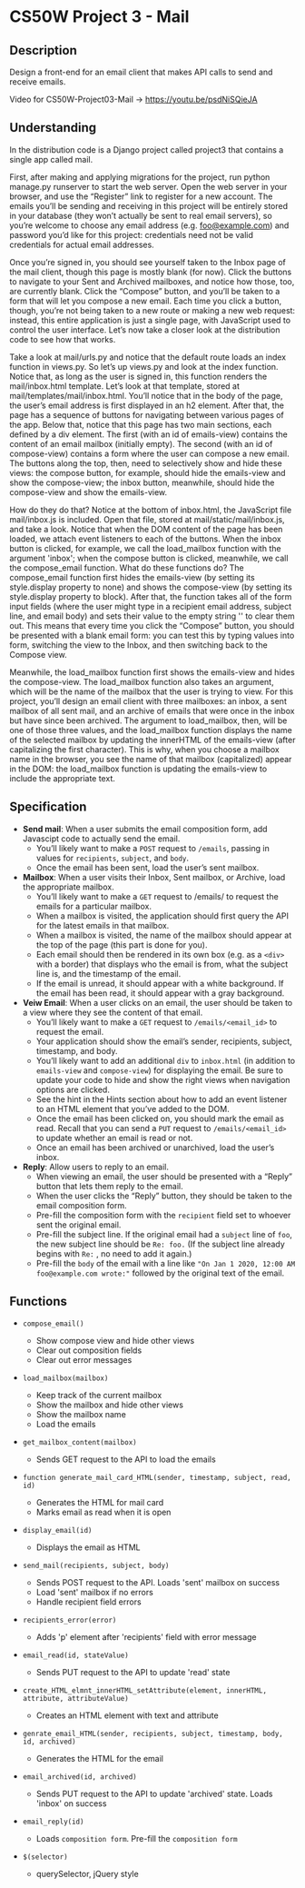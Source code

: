   # CS50W Project 3 - Mail
  ## Description
  Design a front-end for an email client that makes API calls to send and receive emails.
  
  Video for CS50W-Project03-Mail -> https://youtu.be/psdNiSQieJA
  
  ## Understanding
  In the distribution code is a Django project called project3 that contains a single app called mail.

  First, after making and applying migrations for the project, run python manage.py runserver to start the web server. Open the web server in your browser, and use the “Register” link to register for a new account. The emails you’ll be sending and receiving in this project will be entirely stored in your database (they won’t actually be sent to real email servers), so you’re welcome to choose any email address (e.g. foo@example.com) and password you’d like for this project: credentials need not be valid credentials for actual email addresses.

  Once you’re signed in, you should see yourself taken to the Inbox page of the mail client, though this page is mostly blank (for now). Click the buttons to navigate to your Sent and Archived mailboxes, and notice how those, too, are currently blank. Click the “Compose” button, and you’ll be taken to a form that will let you compose a new email. Each time you click a button, though, you’re not being taken to a new route or making a new web request: instead, this entire application is just a single page, with JavaScript used to control the user interface. Let’s now take a closer look at the distribution code to see how that works.

  Take a look at mail/urls.py and notice that the default route loads an index function in views.py. So let’s up views.py and look at the index function. Notice that, as long as the user is signed in, this function renders the mail/inbox.html template. Let’s look at that template, stored at mail/templates/mail/inbox.html. You’ll notice that in the body of the page, the user’s email address is first displayed in an h2 element. After that, the page has a sequence of buttons for navigating between various pages of the app. Below that, notice that this page has two main sections, each defined by a div element. The first (with an id of emails-view) contains the content of an email mailbox (initially empty). The second (with an id of compose-view) contains a form where the user can compose a new email. The buttons along the top, then, need to selectively show and hide these views: the compose button, for example, should hide the emails-view and show the compose-view; the inbox button, meanwhile, should hide the compose-view and show the emails-view.

  How do they do that? Notice at the bottom of inbox.html, the JavaScript file mail/inbox.js is included. Open that file, stored at mail/static/mail/inbox.js, and take a look. Notice that when the DOM content of the page has been loaded, we attach event listeners to each of the buttons. When the inbox button is clicked, for example, we call the load_mailbox function with the argument 'inbox'; when the compose button is clicked, meanwhile, we call the compose_email function. What do these functions do? The compose_email function first hides the emails-view (by setting its style.display property to none) and shows the compose-view (by setting its style.display property to block). After that, the function takes all of the form input fields (where the user might type in a recipient email address, subject line, and email body) and sets their value to the empty string '' to clear them out. This means that every time you click the “Compose” button, you should be presented with a blank email form: you can test this by typing values into form, switching the view to the Inbox, and then switching back to the Compose view.

  Meanwhile, the load_mailbox function first shows the emails-view and hides the compose-view. The load_mailbox function also takes an argument, which will be the name of the mailbox that the user is trying to view. For this project, you’ll design an email client with three mailboxes: an inbox, a sent mailbox of all sent mail, and an archive of emails that were once in the inbox but have since been archived. The argument to load_mailbox, then, will be one of those three values, and the load_mailbox function displays the name of the selected mailbox by updating the innerHTML of the emails-view (after capitalizing the first character). This is why, when you choose a mailbox name in the browser, you see the name of that mailbox (capitalized) appear in the DOM: the load_mailbox function is updating the emails-view to include the appropriate text.
  ## Specification
  * **Send mail**: When a user submits the email composition form, add Javascipt code to actually send the email.
      * You’ll likely want to make a `POST` request to `/emails`, passing in values for `recipients`, `subject`, and `body`.
      * Once the email has been sent, load the user’s sent mailbox.
  * **Mailbox**: When a user visits their Inbox, Sent mailbox, or Archive, load the appropriate mailbox.
      *  You’ll likely want to make a `GET` request to /emails/<mailbox> to request the emails for a particular mailbox.
      *  When a mailbox is visited, the application should first query the API for the latest emails in that mailbox.
      *  When a mailbox is visited, the name of the mailbox should appear at the top of the page (this part is done for you).
      *  Each email should then be rendered in its own box (e.g. as a `<div>` with a border) that displays who the email is from, what the subject line is, and the timestamp of the email.
      *  If the email is unread, it should appear with a white background. If the email has been read, it should appear with a gray background.
  * **Veiw Email**: When a user clicks on an email, the user should be taken to a view where they see the content of that email.
      * You’ll likely want to make a `GET` request to `/emails/<email_id>` to request the email.
      * Your application should show the email’s sender, recipients, subject, timestamp, and body.
      * You’ll likely want to add an additional `div` to `inbox.html` (in addition to `emails-view` and `compose-view`) for displaying the email. Be sure to update your code to hide and show the right views when navigation options are clicked.
      * See the hint in the Hints section about how to add an event listener to an HTML element that you’ve added to the DOM.
      * Once the email has been clicked on, you should mark the email as read. Recall that you can send a `PUT` request to `/emails/<email_id>` to update whether an email is read or not.
      * Once an email has been archived or unarchived, load the user’s inbox.
* **Reply**: Allow users to reply to an email.
	* When viewing an email, the user should be presented with a “Reply” button that lets them reply to the email.
	* When the user clicks the “Reply” button, they should be taken to the email composition form.
	* Pre-fill the composition form with the `recipient` field set to whoever sent the original email.
	* Pre-fill the subject line. If the original email had a `subject` line of `foo`, the new subject line should be `Re: foo.` (If the subject line already begins with `Re:` , no need to add it again.)
	* Pre-fill the `body` of the email with a line like `"On Jan 1 2020, 12:00 AM foo@example.com wrote:"` followed by the original text of the email.

## Functions
* `compose_email()`
	* Show compose view and hide other views
	* Clear out composition fields
	* Clear out error messages

* `load_mailbox(mailbox)`
	* Keep track of the current mailbox
	* Show the mailbox and hide other views
	* Show the mailbox name
	* Load the emails

* `get_mailbox_content(mailbox)`
	* Sends GET request to the API to load the emails 

* `function generate_mail_card_HTML(sender, timestamp, subject, read, id)`
	* Generates the HTML for mail card
	* Marks email as read when it is open

* `display_email(id)`
	* Displays the email as HTML

* `send_mail(recipients, subject, body)`
	* Sends POST request to the API. Loads 'sent' mailbox on success
	* Load 'sent' mailbox if no errors
	* Handle recipient field errors

* `recipients_error(error)`
	* Adds 'p' element after 'recipients' field with error message

* `email_read(id, stateValue)`
	* Sends PUT request to the API to update 'read' state

* `create_HTML_elmnt_innerHTML_setAttribute(element, innerHTML, attribute, attributeValue)`
	* Creates an HTML element with text and attribute

* `genrate_email_HTML(sender, recipients, subject, timestamp, body, id, archived)`
	* Generates the HTML for the email

* `email_archived(id, archived)`
	* Sends PUT request to the API to update 'archived' state. Loads 'inbox' on success
* `email_reply(id)`
	* Loads `composition form`. Pre-fill the `composition form`

* `$(selector)`
	* querySelector, jQuery style
